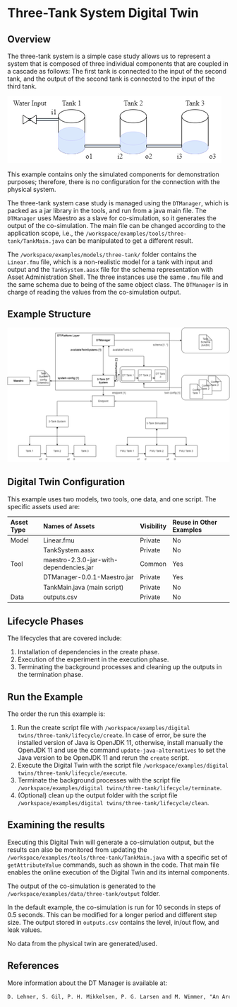 # Three-Tank System Digital Twin
## Overview
The three-tank system is a simple case study allows us to represent a system that is composed of three individual components that are coupled in a cascade as follows: The first tank is connected to the input of the second tank, and the output of the second tank is connected to the input of the third tank.

![Three-tank graphical representation](three-tank_graphical_representation.png)

This example contains only the simulated components for demonstration purposes; therefore, there is no configuration for the connection with the physical system.

The three-tank system case study is managed using the ```DTManager```, which is packed as a jar library in the tools, and run from a java main file.
The ```DTManager``` uses Maestro as a slave for co-simulation, so it generates the output of the co-simulation.
The main file can be changed according to the application scope, i.e., the ```/workspace/examples/tools/three-tank/TankMain.java``` can be manipulated to get a different result.

The ```/workspace/examples/models/three-tank/``` folder contains the ```Linear.fmu``` file, which is a non-realistic model for a tank with input and output and the ```TankSystem.aasx``` file for the schema representation with Asset Administration Shell.
The three instances use the same ```.fmu``` file and the same schema due to being of the same object class.
The ```DTManager``` is in charge of reading the values from the co-simulation output.

## Example Structure
![Three-tank system architecture with DT Manager](threeTankRepresentation_GitHub.png)

## Digital Twin Configuration
This example uses two models, two tools, one data, and one script. The specific assets used are:

| Asset Type | Names of Assets | Visibility | Reuse in Other Examples |
|:---|:---|:---|:---|
| Model | Linear.fmu | Private | No |
|  | TankSystem.aasx | Private | No |
| Tool | maestro-2.3.0-jar-with-dependencies.jar | Common | Yes |
|  | DTManager-0.0.1-Maestro.jar | Private | Yes |
|  | TankMain.java (main script) | Private | No |
| Data | outputs.csv | Private | No |



## Lifecycle Phases
The lifecycles that are covered include:
1. Installation of dependencies in the create phase.
2. Execution of the experiment in the execution phase.
3. Terminating the background processes and cleaning up the outputs in the termination phase.

## Run the Example
The order the run this example is:
1. Run the create script file with ```/workspace/examples/digital twins/three-tank/lifecycle/create```. In case of error, be sure the installed version of Java is OpenJDK 11, otherwise, install manually the OpenJDK 11 and use the command ```update-java-alternatives``` to set the Java version to be OpenJDK 11 and rerun the ```create``` script.
2. Execute the Digital Twin with the script file ```/workspace/examples/digital twins/three-tank/lifecycle/execute```.
3. Terminate the background processes with the script file ```/workspace/examples/digital twins/three-tank/lifecycle/terminate```.
7. (Optional) clean up the output folder with the script file ```/workspace/examples/digital twins/three-tank/lifecycle/clean```. 

## Examining the results
Executing this Digital Twin will generate a co-simulation output, but the results can also be monitored from updating the ```/workspace/examples/tools/three-tank/TankMain.java``` with a specific set of ```getAttributeValue``` commands, such as shown in the code.
That main file enables the online execution of the Digital Twin and its internal components.

The output of the co-simulation is generated to the ```/workspace/examples/data/three-tank/output``` folder.


In the default example, the co-simulation is run for 10 seconds in steps of 0.5 seconds.
This can be modified for a longer period and different step size.
The output stored in ```outputs.csv``` contains the level, in/out flow, and leak values.

No data from the physical twin are generated/used.

## References

More information about the DT Manager is available at:

```txt
D. Lehner, S. Gil, P. H. Mikkelsen, P. G. Larsen and M. Wimmer, "An Architectural Extension for Digital Twin Platforms to Leverage Behavioral Models," 2023 IEEE 19th International Conference on Automation Science and Engineering (CASE), Auckland, New Zealand, 2023, pp. 1-8, doi: 10.1109/CASE56687.2023.10260417.
```